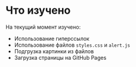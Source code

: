 # Что изучено

На текущий момент изучено:

- Использование гиперссылок
- Использование файлов `styles.css` и `alert.js`
- Подгрузка картинки из файлов
- Загрузка страницы на GitHub  Pages
